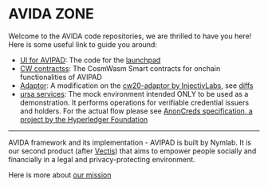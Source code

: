 # AVIDA ZONE

Welcome to the AVIDA code repositories, we are thrilled to have you here!
Here is some useful link to guide you around:

- [UI for AVIPAD]: The code for the [launchpad]
- [CW contractss]: The CosmWasm Smart contracts for onchain functionalities of AVIPAD
- [Adaptor]: A modification on the [cw20-adaptor by InjectivLabs], see [diffs]
- [ursa services]: The mock environment intended ONLY to be used as a demonstration. It performs operations for verifiable credential issuers and holders. For the actual flow please see [AnonCreds specification, a project by the Hyperledger Foundation]

[ui for avipad]: https://github.com/avida-zone/launchpad-injective-hackathon
[cw contractss]: https://github.com/avida-zone/cw-contracts-hackathon23
[adaptor]: https://github.com/avida-zone/cw20-adapter
[ursa services]: https://github.com/avida-zone/ursa-service-hackathon23
[diffs]: https://github.com/InjectiveLabs/cw20-adapter/compare/master...avida-zone:cw20-adapter:master
[cw20-adaptor by injectivlabs]: https://github.com/InjectiveLabs/cw20-adapter
[launchpad]: https://launchpad.avida.zone
[anoncreds specification, a project by the hyperledger foundation]: https://hyperledger.github.io/anoncreds-spec/

---

AVIDA framework and its implementation - AVIPAD is built by Nymlab.
It is our second product (after [Vectis](https://vectis.space)) that aims to empower people socially and financially in a legal and privacy-protecting environment.

Here is more about [our mission](https://nymlab.notion.site/Introduction-to-Nymlab-f7fa9025874c475880a51a67ea8dc31c)
